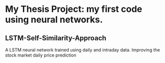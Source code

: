 # My Thesis Project: my first code using neural networks. 

## LSTM-Self-Similarity-Approach
A LSTM neural network trained using daily and intraday data. Improving the stock market daily price prediction 
